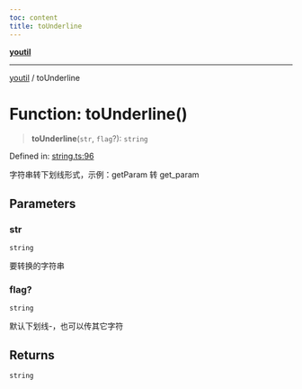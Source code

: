```yaml
---
toc: content
title: toUnderline
---
```

[**youtil**](../README.md)

***

[youtil](../globals.md) / toUnderline

# Function: toUnderline()

> **toUnderline**(`str`, `flag`?): `string`

Defined in: [string.ts:96](https://github.com/sxei/youtil/blob/b488c7f70ed7c3406efe20a0ac6e98bf131225b1/src/string.ts#L96)

字符串转下划线形式，示例：getParam 转 get_param

## Parameters

### str

`string`

要转换的字符串

### flag?

`string`

默认下划线-，也可以传其它字符

## Returns

`string`
